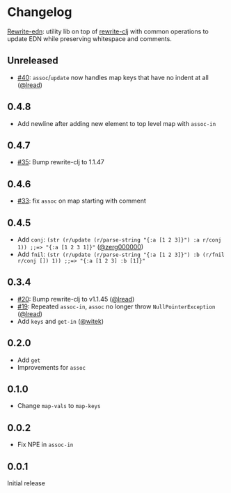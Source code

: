 # Changelog

[Rewrite-edn](https://github.com/borkdude/rewrite-edn): utility lib on top of
[rewrite-clj](https://github.com/clj-commons/rewrite-clj) with common operations
to update EDN while preserving whitespace and comments.

## Unreleased

- [#40](https://github.com/borkdude/rewrite-edn/issues/40): `assoc`/`update` now handles map keys that have no indent at all ([@lread](https://github.com/lread))

## 0.4.8

- Add newline after adding new element to top level map with `assoc-in`

## 0.4.7

- [#35](https://github.com/borkdude/rewrite-edn/issues/35): Bump rewrite-clj to 1.1.47

## 0.4.6

- [#33](https://github.com/borkdude/rewrite-edn/issues/33): fix `assoc` on map starting with comment

## 0.4.5

- Add `conj`: `(str (r/update (r/parse-string "{:a [1 2 3]}") :a r/conj 1)) ;;=> "{:a [1 2 3 1]}"` ([@zerg000000](https://github.com/zerg000000))
- Add `fnil`: `(str (r/update (r/parse-string "{:a [1 2 3]}") :b (r/fnil r/conj []) 1)) ;;=> "{:a [1 2 3] :b [1]}"`

## 0.3.4

- [#20](https://github.com/borkdude/rewrite-edn/issues/20): Bump rewrite-clj to v1.1.45 ([@lread](https://github.com/lread))
- [#19](https://github.com/borkdude/rewrite-edn/issues/19): Repeated `assoc-in`, `assoc` no longer throw `NullPointerException` ([@lread](https://github.com/lread))
- Add `keys` and `get-in` ([@witek](https://github.com/witek))

## 0.2.0

- Add `get`
- Improvements for `assoc`

## 0.1.0

- Change `map-vals` to `map-keys`

## 0.0.2

- Fix NPE in `assoc-in`

## 0.0.1

Initial release
